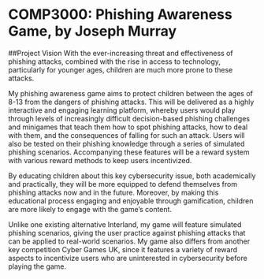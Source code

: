 # COMP3000: Phishing Awareness Game, by Joseph Murray

##Project Vision
With the ever-increasing threat and effectiveness of phishing attacks, combined with the rise in access to technology, particularly for younger ages, children are much more prone to these attacks.

My phishing awareness game aims to protect children between the ages of 8-13 from the dangers of phishing attacks. This will be delivered as a highly interactive and engaging learning platform, whereby users would play through levels of increasingly difficult decision-based phishing challenges and minigames that teach them how to spot phishing attacks, how to deal with them, and the consequences of falling for such an attack. Users will also be tested on their phishing knowledge through a series of simulated phishing scenarios. Accompanying these features will be a reward system with various reward methods to keep users incentivized.

By educating children about this key cybersecurity issue, both academically and practically, they will be more equipped to defend themselves from phishing attacks now and in the future. Moreover, by making this educational process engaging and enjoyable through gamification, children are more likely to engage with the game’s content.

Unlike one existing alternative Interland, my game will feature simulated phishing scenarios, giving the user practice against phishing attacks that can be applied to real-world scenarios. My game also differs from another key competition Cyber Games UK, since it features a variety of reward aspects to incentivize users who are uninterested in cybersecurity before playing the game.